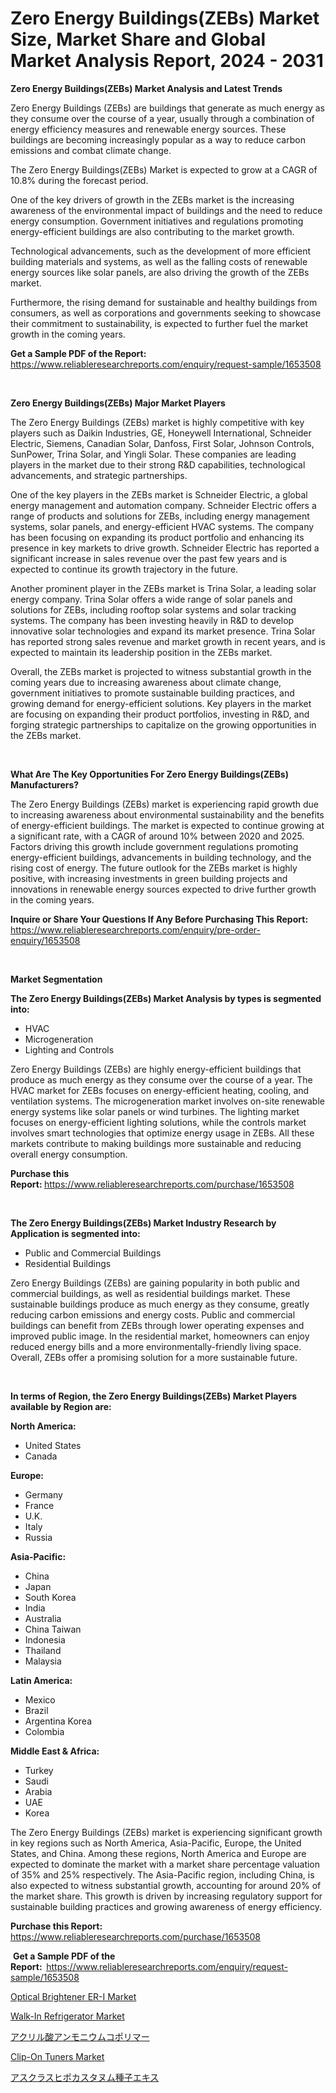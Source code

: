 <p><h1>Zero Energy Buildings(ZEBs) Market Size, Market Share and Global Market Analysis Report, 2024 - 2031</h1></p><p><strong>Zero Energy Buildings(ZEBs) Market Analysis and Latest Trends</strong></p>
<p><p>Zero Energy Buildings (ZEBs) are buildings that generate as much energy as they consume over the course of a year, usually through a combination of energy efficiency measures and renewable energy sources. These buildings are becoming increasingly popular as a way to reduce carbon emissions and combat climate change.</p><p>The Zero Energy Buildings(ZEBs) Market is expected to grow at a CAGR of 10.8% during the forecast period. </p><p>One of the key drivers of growth in the ZEBs market is the increasing awareness of the environmental impact of buildings and the need to reduce energy consumption. Government initiatives and regulations promoting energy-efficient buildings are also contributing to the market growth.</p><p>Technological advancements, such as the development of more efficient building materials and systems, as well as the falling costs of renewable energy sources like solar panels, are also driving the growth of the ZEBs market.</p><p>Furthermore, the rising demand for sustainable and healthy buildings from consumers, as well as corporations and governments seeking to showcase their commitment to sustainability, is expected to further fuel the market growth in the coming years.</p></p>
<p><strong>Get a Sample PDF of the Report:&nbsp;</strong> <a href="https://www.reliableresearchreports.com/enquiry/request-sample/1653508">https://www.reliableresearchreports.com/enquiry/request-sample/1653508</a></p>
<p>&nbsp;</p>
<p><strong>Zero Energy Buildings(ZEBs) Major Market Players</strong></p>
<p><p>The Zero Energy Buildings (ZEBs) market is highly competitive with key players such as Daikin Industries, GE, Honeywell International, Schneider Electric, Siemens, Canadian Solar, Danfoss, First Solar, Johnson Controls, SunPower, Trina Solar, and Yingli Solar. These companies are leading players in the market due to their strong R&D capabilities, technological advancements, and strategic partnerships.</p><p>One of the key players in the ZEBs market is Schneider Electric, a global energy management and automation company. Schneider Electric offers a range of products and solutions for ZEBs, including energy management systems, solar panels, and energy-efficient HVAC systems. The company has been focusing on expanding its product portfolio and enhancing its presence in key markets to drive growth. Schneider Electric has reported a significant increase in sales revenue over the past few years and is expected to continue its growth trajectory in the future.</p><p>Another prominent player in the ZEBs market is Trina Solar, a leading solar energy company. Trina Solar offers a wide range of solar panels and solutions for ZEBs, including rooftop solar systems and solar tracking systems. The company has been investing heavily in R&D to develop innovative solar technologies and expand its market presence. Trina Solar has reported strong sales revenue and market growth in recent years, and is expected to maintain its leadership position in the ZEBs market.</p><p>Overall, the ZEBs market is projected to witness substantial growth in the coming years due to increasing awareness about climate change, government initiatives to promote sustainable building practices, and growing demand for energy-efficient solutions. Key players in the market are focusing on expanding their product portfolios, investing in R&D, and forging strategic partnerships to capitalize on the growing opportunities in the ZEBs market.</p></p>
<p>&nbsp;</p>
<p><strong>What Are The Key Opportunities For Zero Energy Buildings(ZEBs) Manufacturers?</strong></p>
<p><p>The Zero Energy Buildings (ZEBs) market is experiencing rapid growth due to increasing awareness about environmental sustainability and the benefits of energy-efficient buildings. The market is expected to continue growing at a significant rate, with a CAGR of around 10% between 2020 and 2025. Factors driving this growth include government regulations promoting energy-efficient buildings, advancements in building technology, and the rising cost of energy. The future outlook for the ZEBs market is highly positive, with increasing investments in green building projects and innovations in renewable energy sources expected to drive further growth in the coming years.</p></p>
<p><strong>Inquire or Share Your Questions If Any Before Purchasing This Report:</strong> <a href="https://www.reliableresearchreports.com/enquiry/pre-order-enquiry/1653508">https://www.reliableresearchreports.com/enquiry/pre-order-enquiry/1653508</a></p>
<p>&nbsp;</p>
<p><strong>Market Segmentation</strong></p>
<p><strong>The Zero Energy Buildings(ZEBs) Market Analysis by types is segmented into:</strong></p>
<p><ul><li>HVAC</li><li>Microgeneration</li><li>Lighting and Controls</li></ul></p>
<p><p>Zero Energy Buildings (ZEBs) are highly energy-efficient buildings that produce as much energy as they consume over the course of a year. The HVAC market for ZEBs focuses on energy-efficient heating, cooling, and ventilation systems. The microgeneration market involves on-site renewable energy systems like solar panels or wind turbines. The lighting market focuses on energy-efficient lighting solutions, while the controls market involves smart technologies that optimize energy usage in ZEBs. All these markets contribute to making buildings more sustainable and reducing overall energy consumption.</p></p>
<p><strong>Purchase this Report:&nbsp;</strong><a href="https://www.reliableresearchreports.com/purchase/1653508">https://www.reliableresearchreports.com/purchase/1653508</a></p>
<p>&nbsp;</p>
<p><strong>The Zero Energy Buildings(ZEBs) Market Industry Research by Application is segmented into:</strong></p>
<p><ul><li>Public and Commercial Buildings</li><li>Residential Buildings</li></ul></p>
<p><p>Zero Energy Buildings (ZEBs) are gaining popularity in both public and commercial buildings, as well as residential buildings market. These sustainable buildings produce as much energy as they consume, greatly reducing carbon emissions and energy costs. Public and commercial buildings can benefit from ZEBs through lower operating expenses and improved public image. In the residential market, homeowners can enjoy reduced energy bills and a more environmentally-friendly living space. Overall, ZEBs offer a promising solution for a more sustainable future.</p></p>
<p>&nbsp;</p>
<p><strong>In terms of Region, the Zero Energy Buildings(ZEBs) Market Players available by Region are:</strong></p>
<p>
    <p> <strong> North America: </strong>
        <ul>
            <li>United States</li>
            <li>Canada</li>
        </ul>
        </p> 
    <p> <strong> Europe: </strong>
        <ul>
            <li>Germany</li>
            <li>France</li>
            <li>U.K.</li>
            <li>Italy</li>
            <li>Russia</li>
        </ul>
        </p> 
    <p> <strong> Asia-Pacific: </strong>
        <ul>
            <li>China</li>
            <li>Japan</li>
            <li>South Korea</li>
            <li>India</li>
            <li>Australia</li>
            <li>China Taiwan</li>
            <li>Indonesia</li>
            <li>Thailand</li>
            <li>Malaysia</li>
        </ul>
        </p> 
    <p> <strong> Latin America: </strong>
        <ul>
            <li>Mexico</li>
            <li>Brazil</li>
            <li>Argentina Korea</li>
            <li>Colombia</li>
        </ul>
        </p> 
    <p> <strong> Middle East & Africa: </strong>
        <ul>
            <li>Turkey</li>
            <li>Saudi</li>
            <li>Arabia</li>
            <li>UAE</li>
            <li>Korea</li>
        </ul>
    </p>
    </p>
<p><p>The Zero Energy Buildings (ZEBs) market is experiencing significant growth in key regions such as North America, Asia-Pacific, Europe, the United States, and China. Among these regions, North America and Europe are expected to dominate the market with a market share percentage valuation of 35% and 25% respectively. The Asia-Pacific region, including China, is also expected to witness substantial growth, accounting for around 20% of the market share. This growth is driven by increasing regulatory support for sustainable building practices and growing awareness of energy efficiency.</p></p>
<p><strong>Purchase this Report: </strong><a href="https://www.reliableresearchreports.com/purchase/1653508">https://www.reliableresearchreports.com/purchase/1653508</a></p>
<p>&nbsp;<strong>Get a Sample PDF of the Report:&nbsp;&nbsp;</strong><a href="https://www.reliableresearchreports.com/enquiry/request-sample/1653508">https://www.reliableresearchreports.com/enquiry/request-sample/1653508</a></p>
<p><strong></strong></p>
<p><p><a href="https://issuu.com/reportprime-2/docs/optical-brightener-er-i-market-size-2030.pptx">Optical Brightener ER-I Market</a></p><p><a href="https://github.com/wusalecollins540tpqoz/Market-Research-Report-List-1/blob/main/walk-in-refrigerator-market.md">Walk-In Refrigerator Market</a></p><p><a href="https://github.com/joaejkdzgyljvo6/Market-Research-Report-List-1/blob/main/40509717137.md">アクリル酸アンモニウムコポリマー</a></p><p><a href="https://github.com/pjcfca/Market-Research-Report-List-1/blob/main/clip-on-tuners-market.md">Clip-On Tuners Market</a></p><p><a href="https://github.com/NashBeahan2023/Market-Research-Report-List-1/blob/main/52640237138.md">アスクラスヒポカスタヌム種子エキス</a></p></p>